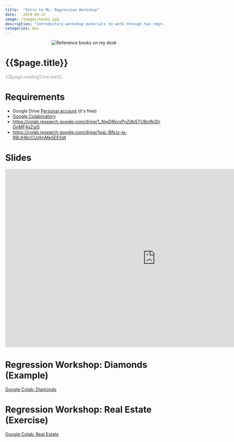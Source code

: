 ```yaml
---
title:  "Intro to ML: Regression Workshop"
date:   2019-09-12 
image: /images/books.jpg
description: "Introductory workshop materials to work through two regression tasks predicting prices of diamonds and houses."
categories: dev
---
```


<div align=center>
<img
  :src="$withBase('/images/books.jpg')"
  alt="Reference books on my desk"
/>
</div>


# {{$page.title}}

<span style="color: #999;">{{$page.readingTime.text}}...</span>

# Requirements

 - Google Drive [Personal account](https://www.google.com/intl/en-GB/drive/) (it's free)
 - [Google Colaboratory](https://www.google.com/intl/en-GB/drive/)
 - https://colab.research.google.com/drive/1_NwD8kvxPnZdbSTUBvWJDrOnMF4sZgjS
 - https://colab.research.google.com/drive/1paL-BNJz-la-99LtH8cCUzfmMe5EESdt

# Slides

<iframe src="https://docs.google.com/presentation/d/e/2PACX-1vT-bQ5WNHI7AiLXyf0uwh8Nom6kgsMmU6VPszIrXmnGutm9dkpwS1xTcRgnDwfZPUwNUU796F9xa7dY/embed?start=false&loop=false&delayms=60000" frameborder="0" width="960" height="569" allowfullscreen="true" mozallowfullscreen="true" webkitallowfullscreen="true"></iframe>

# Regression Workshop: Diamonds (Example)

[Google Colab: Diamonds](https://colab.research.google.com/drive/1_NwD8kvxPnZdbSTUBvWJDrOnMF4sZgjS)

# Regression Workshop: Real Estate (Exercise)

[Google Colab: Real Estate](https://colab.research.google.com/drive/1paL-BNJz-la-99LtH8cCUzfmMe5EESdt)
